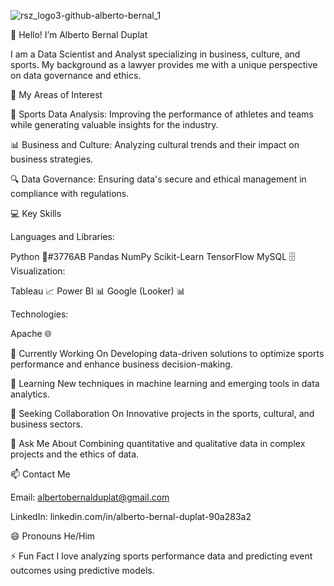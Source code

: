 ![rsz_logo3-github-alberto-bernal_1](https://github.com/user-attachments/assets/2de4b216-93f0-471d-8a89-d0bb86a5404f)







👋 Hello! I’m Alberto Bernal Duplat

I am a Data Scientist and Analyst specializing in business, culture, and sports. My background as a lawyer provides me with a unique perspective on data governance and ethics.

🌟 My Areas of Interest

🏅 Sports Data Analysis: Improving the performance of athletes and teams while generating valuable insights for the industry.

📊 Business and Culture: Analyzing cultural trends and their impact on business strategies.

🔍 Data Governance: Ensuring data's secure and ethical management in compliance with regulations.

💻 Key Skills

Languages and Libraries:

Python 🐍#3776AB
Pandas
NumPy
Scikit-Learn
TensorFlow
MySQL 🗄️
Visualization:

Tableau 📈
Power BI 📊
Google (Looker) 📊

Technologies:

Apache 🌐


🔭 Currently Working On
Developing data-driven solutions to optimize sports performance and enhance business decision-making.

🌱 Learning
New techniques in machine learning and emerging tools in data analytics.

🤝 Seeking Collaboration On
Innovative projects in the sports, cultural, and business sectors.

🤔 Ask Me About
Combining quantitative and qualitative data in complex projects and the ethics of data.

📫 Contact Me

Email: albertobernalduplat@gmail.com

LinkedIn: linkedin.com/in/alberto-bernal-duplat-90a283a2

😄 Pronouns
He/Him

⚡ Fun Fact
I love analyzing sports performance data and predicting event outcomes using predictive models.















